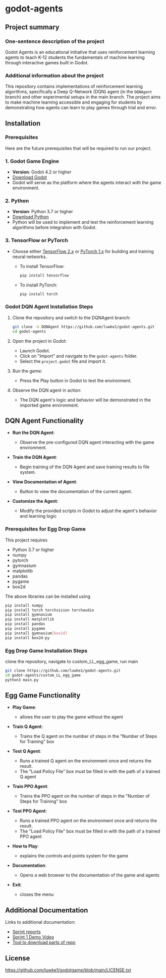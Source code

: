 # godot-agents

## Project summary

### One-sentence description of the project

Godot Agents is an educational initiative that uses reinforcement learning agents to teach K-12 students the fundamentals of machine learning through interactive games built in Godot.

### Additional information about the project

This repository contains implementations of reinforcement learning algorithms, specifically a Deep Q-Network (DQN) agent (in the `DQNAgent` branch) and other experimental setups in the main branch. The project aims to make machine learning accessible and engaging for students by demonstrating how agents can learn to play games through trial and error.

## Installation

### Prerequisites

Here are the future prerequisites that will be required to run our project.

### 1. Godot Game Engine
- **Version**: Godot 4.2 or higher
- [Download Godot](https://godotengine.org/download)
- Godot will serve as the platform where the agents interact with the game environment.

### 2. Python
- **Version**: Python 3.7 or higher
- [Download Python](https://www.python.org/downloads/)
- Python will be used to implement and test the reinforcement learning algorithms before integration with Godot.

### 3. TensorFlow or PyTorch
- Choose either [TensorFlow 2.x](https://www.tensorflow.org/install) or [PyTorch 1.x](https://pytorch.org/get-started/locally) for building and training neural networks.
  
  - To install TensorFlow:
    ```bash
    pip install tensorflow
    ```
  - To install PyTorch:
    ```bash
    pip install torch
    ```

### Godot DQN Agent Installation Steps

1. Clone the repository and switch to the DQNAgent branch:
   ```bash
   git clone -b DQNAgent https://github.com/luwke1/godot-agents.git
   cd godot-agents
   ```

2. Open the project in Godot:
   - Launch Godot.
   - Click on "Import" and navigate to the `godot-agents` folder.
   - Select the `project.godot` file and import it.

3. Run the game:
   - Press the Play button in Godot to test the environment.

4. Observe the DQN agent in action:
   - The DQN agent's logic and behavior will be demonstrated in the imported game environment.

## DQN Agent Functionality

- **Run the DQN Agent**:
  - Observe the pre-configured DQN agent interacting with the game environment.

- **Train the DQN Agent**:
  - Begin training of the DQN Agent and save training results to file system.

- **View Documentation of Agent**:
  - Button to view the documentation of the current agent.

- **Customize the Agent**:
  - Modify the provided scripts in Godot to adjust the agent's behavior and learning logic


### Prerequisites for Egg Drop Game

This project requires
- Python 3.7 or higher
- numpy
- pytorch
- gymnasium
- matplotlib
- pandas
- pygame
- box2d

The above libraries can be installed using
```bash
pip install numpy
pip install torch torchvision torchaudio
pip install gymnasium
pip install matplotlib
pip install pandas
pip install pygame
pip install gymnasium[box2d]
pip install box2d-py
```


### Egg Drop Game Installation Steps

clone the repository, navigate to custom_LL_egg_game, run main
  ```bash
  git clone https://github.com/luwke1/godot-agents.git
  cd godot-agents/custom_LL_egg_game
  python3 main.py
   ```

## Egg Game Functionality

- **Play Game**:
  - allows the user to play the game without the agent

- **Train Q Agent**:
  - Trains the Q agent on the number of steps in the "Number of Steps for Training" box

- **Test Q Agent**:
  - Runs a trained Q agent on the environment once and returns the result.
  - The "Load Policy File" box must be filled in with the path of a trained Q agent
 
- **Train PPO Agent**:
  - Trains the PPO agent on the number of steps in the "Number of Steps for Training" box

- **Test PPO Agent**:
  - Runs a trained PPO agent on the environment once and returns the result.
  - The "Load Policy File" box must be filled in with the path of a trained PPO agent

- **How to Play**:
  - explains the controls and points system for the game
 
- **Documentation**:
  - Opens a web browser to the documentation of the game and agents

- **Exit**:
  - closes the menu

## Additional Documentation

Links to additional documentation:
  * [Sprint reports](https://github.com/luwke1/godot-agents/blob/3494a113362c707e003035cf26cbd5e27b47e756/sprint_reports/sprint_report_1.md)
  * [Sprint 1 Demo Video](https://youtu.be/SGdJZU3_xYI?si=VPmMmzRrqxQv_Naq)
  * [Tool to download parts of repo](https://download-directory.github.io/)



## License

https://github.com/luwke1/godotgame/blob/main/LICENSE.txt
